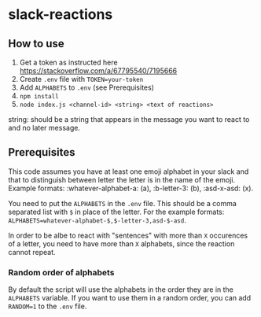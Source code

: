 # slack-reactions

## How to use

1. Get a token as instructed here https://stackoverflow.com/a/67795540/7195666
2. Create `.env` file with `TOKEN=your-token`
3. Add `ALPHABETS` to `.env` (see Prerequisites)
3. `npm install`
4. `node index.js <channel-id> <string> <text of reactions>`

string: should be a string that appears in the message you want to react to and no later message.

## Prerequisites

This code assumes you have at least one emoji alphabet in your slack and that to distinguish between letter the letter is in the name of the emoji. Example formats: :whatever-alphabet-a: (a), :b-letter-3: (b), :asd-x-asd: (x).

You need to put the `ALPHABETS` in the `.env` file. This should be a comma separated list with `$` in place of the letter. For the example formats: `ALPHABETS=whatever-alphabet-$,$-letter-3,asd-$-asd`.

In order to be albe to react with "sentences" with more than `X` occurences of a letter, you need to have more than `X` alphabets, since the reaction cannot repeat.

### Random order of alphabets

By default the script will use the alphabets in the order they are in the `ALPHABETS` variable. If you want to use them in a random order, you can add `RANDOM=1` to the `.env` file.
